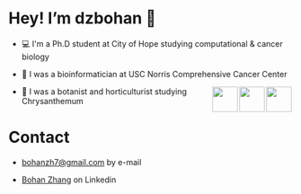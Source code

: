 # Hey! I’m dzbohan 👋

-  💻 I'm a Ph.D student at City of Hope studying computational & cancer biology

-  🏥 I was a bioinformatician at USC Norris Comprehensive Cancer Center

<img align='right' src="https://media.giphy.com/media/cwjOB4JKx78hu3ANgo/giphy.gif" width="45">

<img align='right' src="https://media.giphy.com/media/qEsxekoplHbEdjJ5Ec/giphy.gif" width="45">

<img align='right' src="https://media.giphy.com/media/FVyGT0XIOArLzcPPLN/giphy.gif" width="45">

-  🌼 I was a botanist and horticulturist studying Chrysanthemum

# Contact

- bohanzh7@gmail.com by e-mail

- [Bohan Zhang](https://www.linkedin.com/in/bohan-zhang-a99137217/) on Linkedin 

